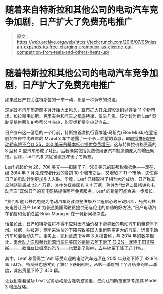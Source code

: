 # 随着来自特斯拉和其他公司的电动汽车竞争加剧，日产扩大了免费充电推广 

> 原文：<https://web.archive.org/web/https://techcrunch.com/2016/07/05/nissan-expands-its-free-charging-promotion-as-electric-car-competition-from-tesla-and-others-heats-up/>

# 随着特斯拉和其他公司的电动汽车竞争加剧，日产扩大了免费充电推广

如果说日产在关注特斯拉的一举一动，那是一种保守的说法。

这家日本汽车制造商本月开始大出风头，[宣布扩大其*免费向*促销](https://web.archive.org/web/20221206173110/http://nissannews.com/en-US/nissan/usa/releases/nissan-s-innovative-no-charge-to-charge-program-now-available-in-11-new-markets)以包括 11 个新市场，如拉斯韦加斯、克里夫兰和汽车之都底特律，仅举几例。该计划为新 Leaf 驾驶员提供两年的免费公共充电，购买或租赁全电动汽车。

日产宣布这一消息的一个月前，特斯拉首席执行官埃隆·马斯克(Elon Musk)在登记前的宣传中向未来的 Model 3 车主透露了一个令人失望的消息，即[即将推出的电动轿车将不会以 35，000 美元的基本标价提供免费增压](https://web.archive.org/web/20221206173110/http://www.latimes.com/business/autos/la-fi-hy-tesla-model-3-chargers-20160601-snap-story.html)。这与特斯拉价格更高的 S 型和 X 型汽车形成了对比，后者确实包括免费使用该汽车制造商庞大的增压网络。因此，Leaf 的扩大促销直接冲击了特斯拉。

Leaf 的起价为 26，700 美元——扣除了 7，500 美元的联邦税收抵免——现在，继 2014 年 7 月*免费充电*计划的最初 10 个城市之后，又增加了 11 个市场，这使得日产的电动计划更加引人入胜。毕竟，Leaf 已经取得了相当大的成功，日产称其全球销量超过 22.4 万辆，其中包括美国的 9.4 万辆，称其为“世界上最畅销的电动汽车”既然日产的充电网络提供两年免费服务，Leaf 的销量可能会进一步增长。

“我们知道公共充电是为电动汽车驾驶员提供额外里程信心的关键因素，免费公共充电是让日产 Leaf 为普通美国驾驶员提供无与伦比的价值的好方法，”日产电动汽车销售和营销总监 Brian Maragno 在一份新闻稿中说。

话虽如此，日产和特斯拉将不得不应对因汽油价格下滑导致的电动汽车销量整体下滑。根据一些报道，两年来油价的下降导致美国人重新购买更大的汽车，远离电动汽车和混合动力车。事实上，凯利蓝皮书今年 3 月报告称，与 2014 年的数字相比，[混合动力车和替代能源汽车在美国的销量去年下滑了 13.2%。就连丰田普锐斯——一款性价比极高的汽车——也受到了影响，去年销量下降了近 11%。](https://web.archive.org/web/20221206173110/http://articles.philly.com/2016-03-28/news/71877186_1_hybrid-sales-lower-gas-prices-national-sales)

其中，Leaf 和雪佛兰 Volt 等受欢迎的电动汽车选项在 2015 年分别下降了 42.8%和 18.1%。特斯拉也感受到了油价下跌的影响，从第一季度到上个月结束的第二季度，其出货量下降了 450 辆。

让我们看看这场 Leaf 促销活动是否能刺激销量，进而让特斯拉重新考虑其 Model 3 增压战略。
